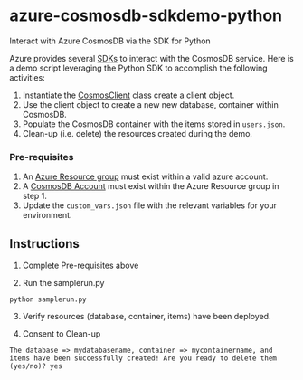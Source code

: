 # azure-cosmosdb-sdkdemo-python
Interact with Azure CosmosDB via the SDK for Python

Azure provides several [SDKs](https://learn.microsoft.com/en-us/azure/cosmos-db/nosql/sdk-python) to interact with the CosmosDB service. Here is a demo script leveraging the Python SDK to accomplish the following activities:
1. Instantiate the [CosmosClient](https://learn.microsoft.com/en-us/python/api/azure-cosmos/azure.cosmos.cosmosclient?view=azure-python) class create a client object. 
2. Use the client object to create a new new database, container within CosmosDB.
3. Populate the CosmosDB container with the items stored in `users.json`.
4. Clean-up (i.e. delete) the resources created during the demo.

### Pre-requisites
1. An [Azure Resource group](https://learn.microsoft.com/en-us/azure/azure-resource-manager/management/manage-resource-groups-portal) must exist within a valid azure account.
2. A [CosmosDB Account](https://learn.microsoft.com/en-us/azure/cosmos-db/how-to-manage-database-account) must exist within the Azure Resource group in step 1.
3. Update the `custom_vars.json` file with the relevant variables for your environment.

## Instructions
1. Complete Pre-requisites above

2. Run the samplerun.py
```
python samplerun.py
```
3. Verify resources (database, container, items) have been deployed.

4. Consent to Clean-up
```
The database => mydatabasename, container => mycontainername, and items have been successfully created! Are you ready to delete them (yes/no)? yes
```



